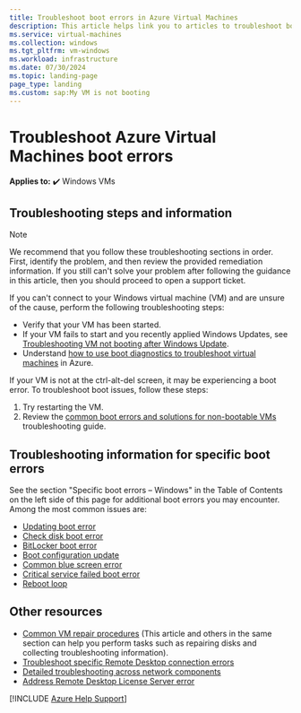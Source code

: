 ```yaml
---
title: Troubleshoot boot errors in Azure Virtual Machines
description: This article helps link you to articles to troubleshoot boot errors in Azure Virtual Machines.
ms.service: virtual-machines
ms.collection: windows
ms.tgt_pltfrm: vm-windows
ms.workload: infrastructure
ms.date: 07/30/2024
ms.topic: landing-page
page_type: landing
ms.custom: sap:My VM is not booting
---
```


# Troubleshoot Azure Virtual Machines boot errors

**Applies to:** :heavy_check_mark: Windows VMs

## Troubleshooting steps and information

> [!Note]
> We recommend that you follow these troubleshooting sections in order. First, identify the problem, and then review the provided remediation information. If you still can't solve your problem after following the guidance in this article, then you should proceed to open a support ticket.

If you can't connect to your Windows virtual machine (VM) and are unsure of the cause, perform the following troubleshooting steps:

- Verify that your VM has been started.
- If your VM fails to start and you recently applied Windows Updates, see [Troubleshooting VM not booting after Windows Update](/azure/virtual-machines/troubleshooting/troubleshoot-stuck-updating-boot-error).
- Understand [how to use boot diagnostics to troubleshoot virtual machines](/azure/virtual-machines/troubleshooting/boot-diagnostics) in Azure.

If your VM is not at the ctrl-alt-del screen, it may be experiencing a boot error. To troubleshoot boot issues, follow these steps:

1.	Try restarting the VM.
2.	Review the [common boot errors and solutions for non-bootable VMs](/azure/virtual-machines/troubleshooting/boot-error-troubleshoot) troubleshooting guide.

## Troubleshooting information for specific boot errors

See the section "Specific boot errors – Windows" in the Table of Contents on the left side of this page for additional boot errors you may encounter. Among the most common issues are:

- [Updating boot error](/azure/virtual-machines/troubleshooting/troubleshoot-stuck-updating-boot-error)
- [Check disk boot error](/azure/virtual-machines/troubleshooting/troubleshoot-check-disk-boot-error)
- [BitLocker boot error](/azure/virtual-machines/windows/troubleshoot-bitlocker-boot-error)
- [Boot configuration update](/azure/virtual-machines/troubleshooting/troubleshoot-vm-boot-configure-update)
- [Common blue screen error](/azure/virtual-machines/troubleshooting/troubleshoot-common-blue-screen-error)
- [Critical service failed boot error](/azure/virtual-machines/troubleshooting/troubleshoot-critical-service-failed-boot-error)
- [Reboot loop](/azure/virtual-machines/troubleshooting/troubleshoot-reboot-loop)

## Other resources

- [Common VM repair procedures](troubleshoot-vm-by-use-nested-virtualization.md) (This article and others in the same section can help you perform tasks such as repairing disks and collecting troubleshooting information).
- [Troubleshoot specific Remote Desktop connection errors](/azure/virtual-machines/troubleshooting/troubleshoot-specific-rdp-errors)
- [Detailed troubleshooting across network components](/azure/virtual-machines/troubleshooting/detailed-troubleshoot-rdp)
- [Address Remote Desktop License Server error](/azure/virtual-machines/troubleshooting/troubleshoot-specific-rdp-errors#rdplicense)

[!INCLUDE [Azure Help Support](../../../includes/azure-help-support.md)]
